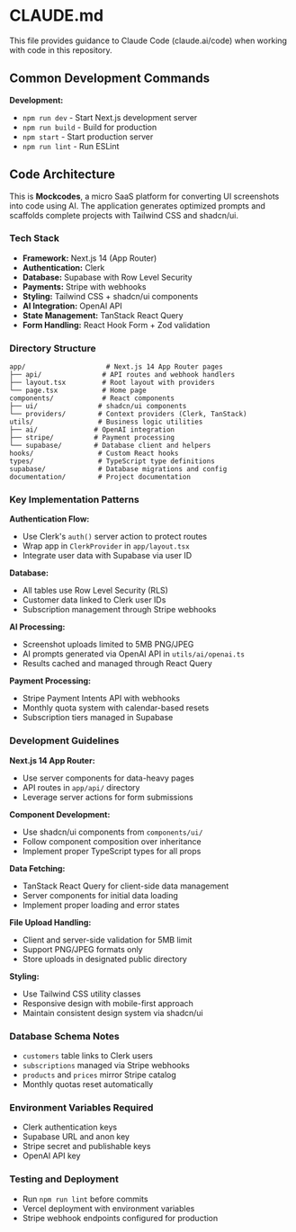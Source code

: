 # CLAUDE.md

This file provides guidance to Claude Code (claude.ai/code) when working with code in this repository.

## Common Development Commands

**Development:**
- `npm run dev` - Start Next.js development server
- `npm run build` - Build for production
- `npm start` - Start production server
- `npm run lint` - Run ESLint

## Code Architecture

This is **Mockcodes**, a micro SaaS platform for converting UI screenshots into code using AI. The application generates optimized prompts and scaffolds complete projects with Tailwind CSS and shadcn/ui.

### Tech Stack
- **Framework:** Next.js 14 (App Router)
- **Authentication:** Clerk
- **Database:** Supabase with Row Level Security
- **Payments:** Stripe with webhooks
- **Styling:** Tailwind CSS + shadcn/ui components
- **AI Integration:** OpenAI API
- **State Management:** TanStack React Query
- **Form Handling:** React Hook Form + Zod validation

### Directory Structure
```
app/                    # Next.js 14 App Router pages
├── api/               # API routes and webhook handlers
├── layout.tsx         # Root layout with providers
└── page.tsx           # Home page
components/            # React components
├── ui/               # shadcn/ui components
└── providers/        # Context providers (Clerk, TanStack)
utils/                # Business logic utilities
├── ai/              # OpenAI integration
├── stripe/          # Payment processing
└── supabase/        # Database client and helpers
hooks/                # Custom React hooks
types/                # TypeScript type definitions
supabase/             # Database migrations and config
documentation/        # Project documentation
```

### Key Implementation Patterns

**Authentication Flow:**
- Use Clerk's `auth()` server action to protect routes
- Wrap app in `ClerkProvider` in `app/layout.tsx`
- Integrate user data with Supabase via user ID

**Database:**
- All tables use Row Level Security (RLS)
- Customer data linked to Clerk user IDs
- Subscription management through Stripe webhooks

**AI Processing:**
- Screenshot uploads limited to 5MB PNG/JPEG
- AI prompts generated via OpenAI API in `utils/ai/openai.ts`
- Results cached and managed through React Query

**Payment Processing:**
- Stripe Payment Intents API with webhooks
- Monthly quota system with calendar-based resets
- Subscription tiers managed in Supabase

### Development Guidelines

**Next.js 14 App Router:**
- Use server components for data-heavy pages
- API routes in `app/api/` directory
- Leverage server actions for form submissions

**Component Development:**
- Use shadcn/ui components from `components/ui/`
- Follow component composition over inheritance
- Implement proper TypeScript types for all props

**Data Fetching:**
- TanStack React Query for client-side data management
- Server components for initial data loading
- Implement proper loading and error states

**File Upload Handling:**
- Client and server-side validation for 5MB limit
- Support PNG/JPEG formats only
- Store uploads in designated public directory

**Styling:**
- Use Tailwind CSS utility classes
- Responsive design with mobile-first approach
- Maintain consistent design system via shadcn/ui

### Database Schema Notes
- `customers` table links to Clerk users
- `subscriptions` managed via Stripe webhooks
- `products` and `prices` mirror Stripe catalog
- Monthly quotas reset automatically

### Environment Variables Required
- Clerk authentication keys
- Supabase URL and anon key
- Stripe secret and publishable keys
- OpenAI API key

### Testing and Deployment
- Run `npm run lint` before commits
- Vercel deployment with environment variables
- Stripe webhook endpoints configured for production